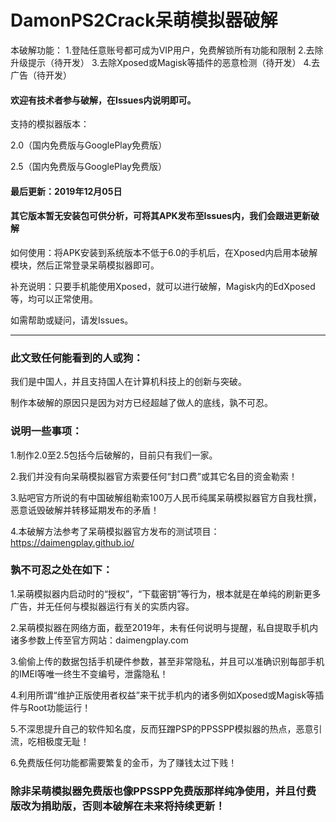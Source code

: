 # DamonPS2Crack呆萌模拟器破解
本破解功能：
1.登陆任意账号都可成为VIP用户，免费解锁所有功能和限制
2.去除升级提示（待开发）
3.去除Xposed或Magisk等插件的恶意检测（待开发）
4.去广告（待开发）
#### 欢迎有技术者参与破解，在Issues内说明即可。

支持的模拟器版本：

2.0（国内免费版与GooglePlay免费版）

2.5（国内免费版与GooglePlay免费版）
#### 最后更新：2019年12月05日
#### 其它版本暂无安装包可供分析，可将其APK发布至Issues内，我们会跟进更新破解

如何使用：将APK安装到系统版本不低于6.0的手机后，在Xposed内启用本破解模块，然后正常登录呆萌模拟器即可。

补充说明：只要手机能使用Xposed，就可以进行破解，Magisk内的EdXposed等，均可以正常使用。

如需帮助或疑问，请发Issues。

---------------------------------------------------------------------------------------------------------------------
### 此文致任何能看到的人或狗：
我们是中国人，并且支持国人在计算机科技上的创新与突破。

制作本破解的原因只是因为对方已经超越了做人的底线，孰不可忍。
### 说明一些事项：
1.制作2.0至2.5包括今后破解的，目前只有我们一家。

2.我们并没有向呆萌模拟器官方索要任何“封口费”或其它名目的资金勒索！

3.贴吧官方所说的有中国破解组勒索100万人民币纯属呆萌模拟器官方自我杜撰，恶意诋毁破解并转移延期发布的矛盾！

4.本破解方法参考了呆萌模拟器官方发布的测试项目：https://daimengplay.github.io/
### 孰不可忍之处在如下：
1.呆萌模拟器内启动时的“授权”，“下载密钥”等行为，根本就是在单纯的刷新更多广告，并无任何与模拟器运行有关的实质内容。

2.呆萌模拟器在网络方面，截至2019年，未有任何说明与提醒，私自提取手机内诸多参数上传至官方网站：daimengplay.com

3.偷偷上传的数据包括手机硬件参数，甚至非常隐私，并且可以准确识别每部手机的IMEI等唯一终生不变编号，泄露隐私！

4.利用所谓“维护正版使用者权益”来干扰手机内的诸多例如Xposed或Magisk等插件与Root功能运行！

5.不深思提升自己的软件知名度，反而狂蹭PSP的PPSSPP模拟器的热点，恶意引流，吃相极度无耻！

6.免费版任何功能都需要繁复的金币，为了赚钱太过下贱！
### 除非呆萌模拟器免费版也像PPSSPP免费版那样纯净使用，并且付费版改为捐助版，否则本破解在未来将持续更新！
